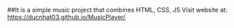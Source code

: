  ##It is a simple music project that combines HTML, CSS, JS
  Visit website at: https://ducnhat03.github.io/MusicPlayer/
  
